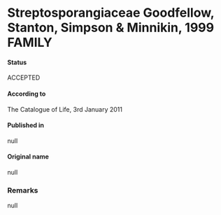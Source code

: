 Streptosporangiaceae Goodfellow, Stanton, Simpson & Minnikin, 1999 FAMILY
=======

#### Status
ACCEPTED

#### According to
The Catalogue of Life, 3rd January 2011

#### Published in
null

#### Original name
null

### Remarks
null